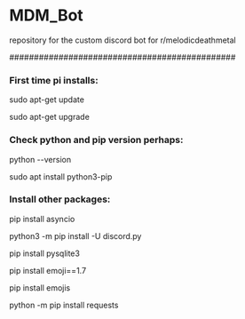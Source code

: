 # MDM_Bot
repository for the custom discord bot for r/melodicdeathmetal



##############################################

### First time pi installs:

  sudo apt-get update
  
  sudo apt-get upgrade

### Check python and pip version perhaps:

  python --version
  
  sudo apt install python3-pip

### Install other packages:

  pip install asyncio
  
  python3 -m pip install -U discord.py
  
  pip install pysqlite3
  
  pip install emoji==1.7
  
  pip install emojis
  
  python -m pip install requests
  
